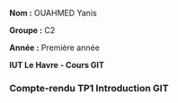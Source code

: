 **Nom :** OUAHMED Yanis

**Groupe :** C2

**Année :** Première année

**IUT Le Havre - Cours GIT**

### Compte-rendu TP1 Introduction GIT
